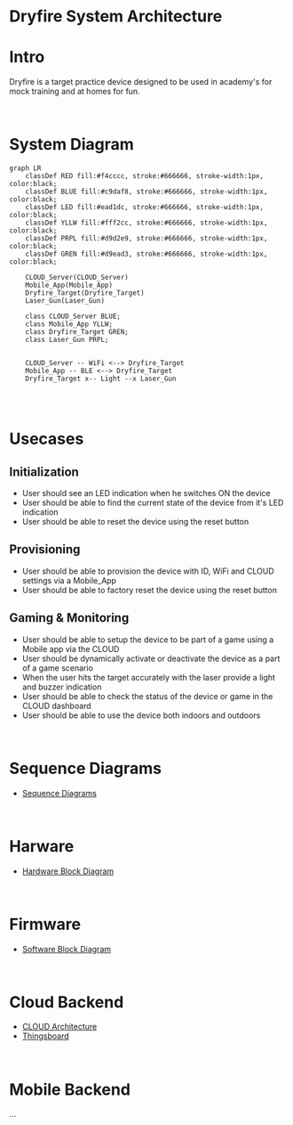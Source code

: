 # Dryfire System Architecture

# Intro
Dryfire is a target practice device designed to be used in academy's for mock training and at homes for fun.

<br>

# System Diagram
```mermaid
graph LR
    classDef RED fill:#f4cccc, stroke:#666666, stroke-width:1px, color:black;
    classDef BLUE fill:#c9daf8, stroke:#666666, stroke-width:1px, color:black;
    classDef LED fill:#ead1dc, stroke:#666666, stroke-width:1px, color:black; 
    classDef YLLW fill:#fff2cc, stroke:#666666, stroke-width:1px, color:black; 
    classDef PRPL fill:#d9d2e9, stroke:#666666, stroke-width:1px, color:black; 
    classDef GREN fill:#d9ead3, stroke:#666666, stroke-width:1px, color:black; 

    CLOUD_Server(CLOUD_Server)
    Mobile_App(Mobile_App)
    Dryfire_Target(Dryfire_Target)
    Laser_Gun(Laser_Gun)

    class CLOUD_Server BLUE;
    class Mobile_App YLLW;
    class Dryfire_Target GREN;
    class Laser_Gun PRPL;


    CLOUD_Server -- WiFi <--> Dryfire_Target
    Mobile_App -- BLE <--> Dryfire_Target
    Dryfire_Target x-- Light --x Laser_Gun
    

```

<br>

# Usecases
## Initialization
- User should see an LED indication when he switches ON the device
- User should be able to find the current state of the device from it's LED indication
- User should be able to reset the device using the reset button

## Provisioning
- User should be able to provision the device with ID, WiFi and CLOUD settings via a Mobile_App
- User should be able to factory reset the device using the reset button

## Gaming & Monitoring
- User should be able to setup the device to be part of a game using a Mobile app via the CLOUD
- User should be dynamically activate or deactivate the device as a part of a game scenario
- When the user hits the target accurately with the laser provide a light and buzzer indication
- User should be able to check the status of the device or game in the CLOUD dashboard
- User should be able to use the device both indoors and outdoors

<br>

# Sequence Diagrams
- [Sequence Diagrams](./SEQ.md)

<br>

# Harware
- [Hardware Block Diagram](./HBD.md)

<br>

# Firmware
- [Software Block Diagram](./SBD.md)

<br>

# Cloud Backend
- [CLOUD Architecture](./CLOUD.md)
- [Thingsboard](./Cloud/Thingsboard.md)

<br>

# Mobile Backend
...
